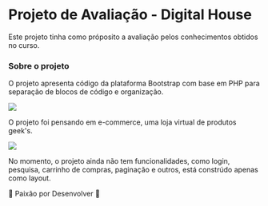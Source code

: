 # Projeto de Avaliação - Digital House
<p>Este projeto tinha como próposito a avaliação pelos conhecimentos obtidos no curso.</p>

### Sobre o projeto

<p>O projeto apresenta código da plataforma Bootstrap com base em PHP para separação de blocos de código e organização.</p>

<img src="https://i.imgur.com/2bM7v5c.png">

<p>O projeto foi pensando em e-commerce, uma loja virtual de produtos geek's.</p>

<img src="https://i.imgur.com/hFGVhbK.png">

<p>No momento, o projeto ainda não tem funcionalidades, como login, pesquisa, carrinho de compras, paginação e outros, está constrúdo apenas como layout.</p>

:heartbeat: Paixão por Desenvolver :heartbeat:
